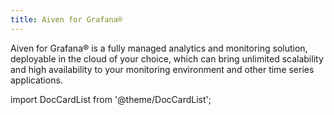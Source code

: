 ```yaml
---
title: Aiven for Grafana®
---
```


Aiven for Grafana® is a fully managed analytics and monitoring solution,
deployable in the cloud of your choice, which can bring unlimited
scalability and high availability to your monitoring environment and
other time series applications.

import DocCardList from '@theme/DocCardList';

<DocCardList />
